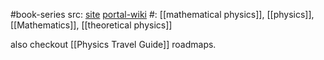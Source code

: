 #book-series 
src: [site](http://sheafification.com/the-fast-track/) [portal-wiki](https://theportal.wiki/wiki/Read)
#: [[mathematical physics]], [[physics]], [[Mathematics]], [[theoretical physics]]

also checkout [[Physics Travel Guide]] roadmaps.